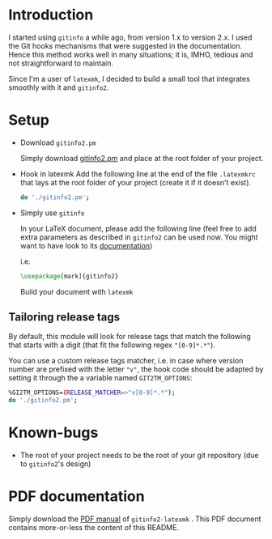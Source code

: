 # Introduction
I started using `gitinfo` a while ago, from version 1.x to version 2.x. I used the Git hooks mechanisms that were suggested in the documentation. Hence this method works well in many situations; it is, IMHO, tedious and not straightforward to maintain.

Since I'm a user of `latexmk`, I decided to build a small tool that integrates smoothly with it and `gitinfo2`.
# Setup
- Download `gitinfo2.pm`

    Simply download [gitinfo2.pm](https://raw.githubusercontent.com/rbarazzutti/gitinfo2-latexmk/v0.1.0/gitinfo2.pm) and place at the root folder of your project.

- Hook in latexmk
    Add the following line at the end of the file `.latexmkrc` that lays at the root folder of your project (create it if it doesn't exist).

    ``` sh
    do './gitinfo2.pm';
    ``` 

- Simply use `gitinfo`
    
    In your LaTeX document, please add the following line (feel free to add extra parameters as described in
    `gitinfo2` can be used now. You might want to have look to its [documentation](http://mirror.switch.ch/ftp/mirror/tex/macros/latex/contrib/gitinfo2/gitinfo2.pdf))

    i.e.
    ``` latex
    \usepackage[mark]{gitinfo2}
    ```

    Build your document with `latexmk`

## Tailoring release tags
By default, this module will look for release tags that match the following that starts with a digit (that fit the following regex `"[0-9]*.*"`).


You can use a custom release tags matcher, i.e. in case where version number are prefixed with the letter `"v"`, the hook code should be adapted by setting it through the a variable named `GIT2TM_OPTIONS`:

``` sh
%GI2TM_OPTIONS=(RELEASE_MATCHER=>"v[0-9]*.*");
do './gitinfo2.pm';
```


# Known-bugs
- The root of your project needs to be the root of your git repository (due to `gitinfo2`'s design)

# PDF documentation
Simply download the [PDF manual](https://raw.githubusercontent.com/rbarazzutti/gitinfo2-latexmk/doc/readme-v0.1.0.pdf) of `gitinfo2-latexmk` . This PDF document contains more-or-less the content of this README.